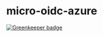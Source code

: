 # micro-oidc-azure

[![Greenkeeper badge](https://badges.greenkeeper.io/telemark/micro-oidc-azure.svg)](https://greenkeeper.io/)
